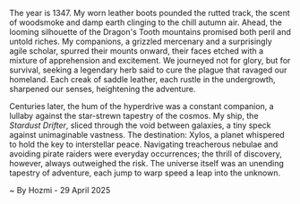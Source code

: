 
The year is 1347.  My worn leather boots pounded the rutted track, the scent of woodsmoke and damp earth clinging to the chill autumn air.  Ahead, the looming silhouette of the Dragon's Tooth mountains promised both peril and untold riches.  My companions, a grizzled mercenary and a surprisingly agile scholar, spurred their mounts onward, their faces etched with a mixture of apprehension and excitement.  We journeyed not for glory, but for survival, seeking a legendary herb said to cure the plague that ravaged our homeland.  Each creak of saddle leather, each rustle in the undergrowth, sharpened our senses, heightening the adventure.

Centuries later, the hum of the hyperdrive was a constant companion, a lullaby against the star-strewn tapestry of the cosmos.  My ship, the *Stardust Drifter*, sliced through the void between galaxies, a tiny speck against unimaginable vastness.  The destination: Xylos, a planet whispered to hold the key to interstellar peace.  Navigating treacherous nebulae and avoiding pirate raiders were everyday occurrences; the thrill of discovery, however, always outweighed the risk.  The universe itself was an unending tapestry of adventure, each jump to warp speed a leap into the unknown.

~ By Hozmi - 29 April 2025
